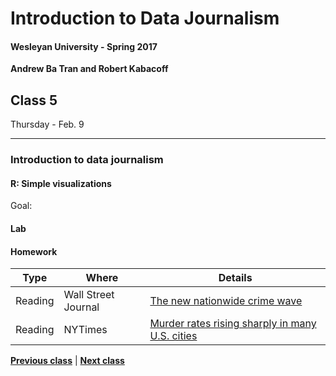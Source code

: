 # Introduction to Data Journalism
  
#### Wesleyan University - Spring 2017
  
**Andrew Ba Tran and Robert Kabacoff**
  
## Class 5
Thursday - Feb. 9
                             
----
                             
### Introduction to data journalism
                             
#### R: Simple visualizations
                             
Goal: 
                             
#### Lab

#### Homework
                          
|Type|Where|Details|
|---|---|---|
|Reading|Wall Street Journal|[The new nationwide crime wave](http://www.wsj.com/articles/the-new-nationwide-crime-wave-1432938425)|
|Reading|NYTimes|[Murder rates rising sharply in many U.S. cities](http://www.nytimes.com/2015/09/01/us/murder-rates-rising-sharply-in-many-us-cities.html?_r=1)|
                   
**[Previous class](class4.md)** | **[Next class](class6.md)**
